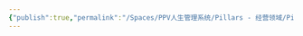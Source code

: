 ```yaml
---
{"publish":true,"permalink":"/Spaces/PPV人生管理系统/Pillars - 经营领域/Pillars - 人生经营领域/运动/增肌减脂计划/力量训练动作库/龙门架拉索夹胸.md","created":"2025-07-07T18:43:19.373+08:00","modified":"2025-07-09T00:22:52.314+08:00","published":"2025-07-09T00:22:52.314+08:00","cssclasses":""}
---
```


